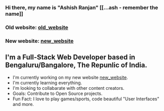 ### Hi there, my name is "Ashish Ranjan" [[...ash - remember the name]]

### Old website: [old_website]

### New website: [new_website]

## I'm a Full-Stack Web Developer based in Bengaluru/Bangalore, The Repunlic of India.

-   I'm currently working on my new website [new_website].
-   I'm currently learning everything.
-   I'm looking to collabarate with other content creators.
-   Goals: Contribute to Open Source projects.
-   Fun Fact: I love to play games/sports, code beautiful "User Interfaces" and more.

[old_website]: http://www.ashishranjan.in/
[new_website]: https://www.ashishranjan.net/
